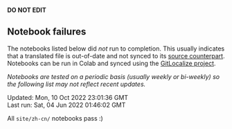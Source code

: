 __DO NOT EDIT__

## Notebook failures

The notebooks listed below did *not* run to completion. This usually indicates
that a translated file is out-of-date and not synced to its
[source counterpart](../en-snapshot/). Notebooks can be run in Colab and synced
using the [GitLocalize project](https://gitlocalize.com/tensorflow/docs-l10n).

*Notebooks are tested on a periodic basis (usually weekly or bi-weekly) so the
following list may not reflect recent updates.*

Updated: Mon, 10 Oct 2022 23:01:36 GMT<br/>
Last run: Sat, 04 Jun 2022 01:46:02 GMT

All <code>site/zh-cn/</code> notebooks pass :)

